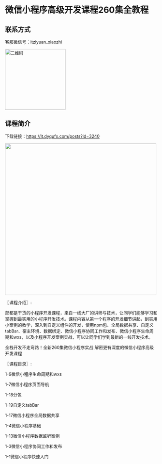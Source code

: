 # 微信小程序高级开发课程260集全教程

## 联系方式

客服微信号：itziyuan_xiaozhi

<img src="https://ziyuanyun.oss-cn-guangzhou.aliyuncs.com/common/20240614073449/666b82192834a.jpg" width="200" height="200" alt="二维码">

## 课程简介

下载链接：https://it.dyqufx.com/posts?id=3240

<img src="https://ziyuanyun.oss-cn-guangzhou.aliyuncs.com/yun/20240515185059/664493938e0c1.jpg" width="500" alt="">

  〖课程介绍〗:

 部都是干货的小程序开发课程，来自一线大厂的讲师与技术，让同学们能够学习和掌握到最实用的小程序开发技术。课程内容从第一个程序的开发细节讲起，到实用小案例的教学，深入到自定义组件的开发，使用npm包、全局数据共享、自定义tabBar、宿主环境、数据绑定、微信小程序协同工作和发布、微信小程序生命周期和wxs，以及小程序开发案例实战，可以让同学们学到最新的一线开发技术。

 全栈开发不走弯路！全新260集微信小程序实战 解密更有深度的微信小程序高级开发课程



 〖课程目录〗:

 1-9微信小程序生命周期和wxs

 1-7微信小程序页面导航

 1-18分包

 1-19自定义tabBar

 1-17微信小程序全局数据共享

 1-4微信小程序基础

 1-13微信小程序数据监听案例

 1-3微信小程序协同工作和发布

 1-1微信小程序快速入门

  
